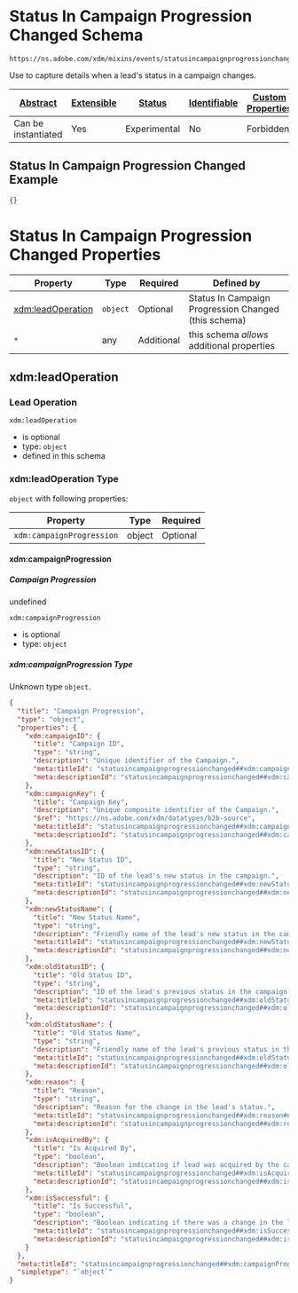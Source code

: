 
# Status In Campaign Progression Changed Schema

```
https://ns.adobe.com/xdm/mixins/events/statusincampaignprogressionchanged
```

Use to capture details when a lead's status in a campaign changes.

| [Abstract](../../../../abstract.md) | [Extensible](../../../../extensions.md) | [Status](../../../../status.md) | [Identifiable](../../../../id.md) | [Custom Properties](../../../../extensions.md) | [Additional Properties](../../../../extensions.md) | Defined In |
|-------------------------------------|-----------------------------------------|---------------------------------|-----------------------------------|------------------------------------------------|----------------------------------------------------|------------|
| Can be instantiated | Yes | Experimental | No | Forbidden | Permitted | [fieldgroups/experience-event/events/statusincampaignprogressionchanged.schema.json](fieldgroups/experience-event/events/statusincampaignprogressionchanged.schema.json) |

## Status In Campaign Progression Changed Example
```json
{}
```

# Status In Campaign Progression Changed Properties

| Property | Type | Required | Defined by |
|----------|------|----------|------------|
| [xdm:leadOperation](#xdmleadoperation) | `object` | Optional | Status In Campaign Progression Changed (this schema) |
| `*` | any | Additional | this schema *allows* additional properties |

## xdm:leadOperation
### Lead Operation

`xdm:leadOperation`
* is optional
* type: `object`
* defined in this schema

### xdm:leadOperation Type


`object` with following properties:


| Property | Type | Required |
|----------|------|----------|
| `xdm:campaignProgression`| object | Optional |



#### xdm:campaignProgression
##### Campaign Progression

undefined

`xdm:campaignProgression`
* is optional
* type: `object`

##### xdm:campaignProgression Type

Unknown type `object`.

```json
{
  "title": "Campaign Progression",
  "type": "object",
  "properties": {
    "xdm:campaignID": {
      "title": "Campaign ID",
      "type": "string",
      "description": "Unique identifier of the Campaign.",
      "meta:titleId": "statusincampaignprogressionchanged##xdm:campaignID##title##82611",
      "meta:descriptionId": "statusincampaignprogressionchanged##xdm:campaignID##description##92571"
    },
    "xdm:campaignKey": {
      "title": "Campaign Key",
      "description": "Unique composite identifier of the Campaign.",
      "$ref": "https://ns.adobe.com/xdm/datatypes/b2b-source",
      "meta:titleId": "statusincampaignprogressionchanged##xdm:campaignKey##title##24381",
      "meta:descriptionId": "statusincampaignprogressionchanged##xdm:campaignKey##description##21781"
    },
    "xdm:newStatusID": {
      "title": "New Status ID",
      "type": "string",
      "description": "ID of the lead's new status in the campaign.",
      "meta:titleId": "statusincampaignprogressionchanged##xdm:newStatusID##title##9671",
      "meta:descriptionId": "statusincampaignprogressionchanged##xdm:newStatusID##description##62811"
    },
    "xdm:newStatusName": {
      "title": "New Status Name",
      "type": "string",
      "description": "Friendly name of the lead's new status in the campaign.",
      "meta:titleId": "statusincampaignprogressionchanged##xdm:newStatusName##title##22141",
      "meta:descriptionId": "statusincampaignprogressionchanged##xdm:newStatusName##description##91131"
    },
    "xdm:oldStatusID": {
      "title": "Old Status ID",
      "type": "string",
      "description": "ID of the lead's previous status in the campaign.",
      "meta:titleId": "statusincampaignprogressionchanged##xdm:oldStatusID##title##67911",
      "meta:descriptionId": "statusincampaignprogressionchanged##xdm:oldStatusID##description##59681"
    },
    "xdm:oldStatusName": {
      "title": "Old Status Name",
      "type": "string",
      "description": "Friendly name of the lead's previous status in the campaign.",
      "meta:titleId": "statusincampaignprogressionchanged##xdm:oldStatusName##title##37491",
      "meta:descriptionId": "statusincampaignprogressionchanged##xdm:oldStatusName##description##20631"
    },
    "xdm:reason": {
      "title": "Reason",
      "type": "string",
      "description": "Reason for the change in the lead's status.",
      "meta:titleId": "statusincampaignprogressionchanged##xdm:reason##title##17191",
      "meta:descriptionId": "statusincampaignprogressionchanged##xdm:reason##description##81611"
    },
    "xdm:isAcquiredBy": {
      "title": "Is Acquired By",
      "type": "boolean",
      "description": "Boolean indicating if lead was acquired by the campaign.",
      "meta:titleId": "statusincampaignprogressionchanged##xdm:isAcquiredBy##title##67071",
      "meta:descriptionId": "statusincampaignprogressionchanged##xdm:isAcquiredBy##description##91521"
    },
    "xdm:isSuccessful": {
      "title": "Is Successful",
      "type": "boolean",
      "description": "Boolean indicating if there was a change in the lead's status.",
      "meta:titleId": "statusincampaignprogressionchanged##xdm:isSuccessful##title##15821",
      "meta:descriptionId": "statusincampaignprogressionchanged##xdm:isSuccessful##description##4811"
    }
  },
  "meta:titleId": "statusincampaignprogressionchanged##xdm:campaignProgression##title##89841",
  "simpletype": "`object`"
}
```









